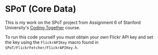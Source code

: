 # SPoT (Core Data)

This is my work on the SPoT project from Assignment 6 of Stanford University's [Coding Together](https://itunes.apple.com/us/course/coding-together-developing/id593208016) course.

To run this code yourself you must obtain your own Flickr API key and set the key using the `FlickrAPIKey` macro found in `SPoT/FlickrFetcher/FlickrAPIKey.h`.
